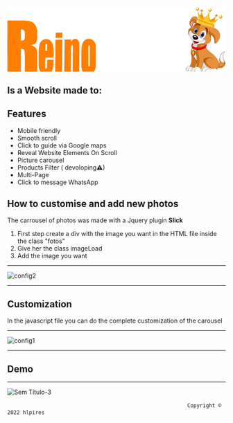 <img class="logo" align="center" src="./IMG/reinoAnimalLogo.png"> 

## Is a Website made to: 



## Features

- Mobile friendly
- Smooth scroll
- Click to guide via Google maps 
- Reveal Website Elements On Scroll
- Picture carousel
- Products Filter ( devoloping⚠)
- Multi-Page
- Click to message WhatsApp 

## How to customise and add new photos
The carrousel of photos was made with a Jquery plugin **Slick**

1. First step create a div with the image you want in the HTML file inside the class "fotos" 
1. Give her the class imageLoad
1. Add the image you want

---


![config2](https://user-images.githubusercontent.com/60366579/172232340-d1816c33-24f7-4e85-b91c-97a8b3a5081f.png)


---

## Customization 

In the javascript file you can do the complete customization of the carousel

---

![config1](https://user-images.githubusercontent.com/60366579/172231671-3d06676c-1583-4960-a642-89f4703f6147.png)


---

## Demo
---
![Sem Título-3](https://user-images.githubusercontent.com/60366579/169416741-74cbb59c-0532-40f5-a84a-b08efca40831.gif)





                                                              Copyright © 2022 hlpires

